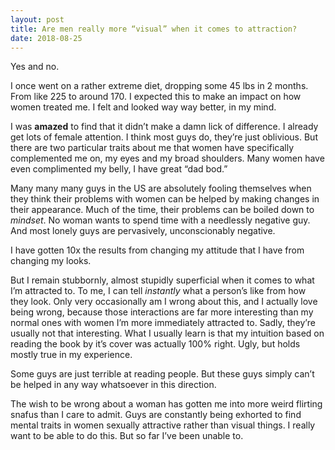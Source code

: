 ```yaml
---
layout: post
title: Are men really more “visual” when it comes to attraction?
date: 2018-08-25
---
```


<p>Yes and no.</p><p>I once went on a rather extreme diet, dropping some 45 lbs in 2 months. From like 225 to around 170. I expected this to make an impact on how women treated me. I felt and looked way way better, in my mind.</p><p>I was <b>amazed</b> to find that it didn’t make a damn lick of difference. I already get lots of female attention. I think most guys do, they’re just oblivious. But there are two particular traits about me that women have specifically complemented me on, my eyes and my broad shoulders. Many women have even complimented my belly, I have great “dad bod.”</p><p>Many many many guys in the US are absolutely fooling themselves when they think their problems with women can be helped by making changes in their appearance. Much of the time, their problems can be boiled down to <i>mindset</i>. No woman wants to spend time with a needlessly negative guy. And most lonely guys are pervasively, unconscionably negative.</p><p>I have gotten 10x the results from changing my attitude that I have from changing my looks.</p><p>But I remain stubbornly, almost stupidly superficial when it comes to what I’m attracted to. To me, I can tell <i>instantly</i> what a person’s like from how they look. Only very occasionally am I wrong about this, and I actually love being wrong, because those interactions are far more interesting than my normal ones with women I’m more immediately attracted to. Sadly, they’re usually not that interesting. What I usually learn is that my intuition based on reading the book by it’s cover was actually 100% right. Ugly, but holds mostly true in my experience.</p><p>Some guys are just terrible at reading people. But these guys simply can’t be helped in any way whatsoever in this direction.</p><p>The wish to be wrong about a woman has gotten me into more weird flirting snafus than I care to admit. Guys are constantly being exhorted to find mental traits in women sexually attractive rather than visual things. I really want to be able to do this. But so far I’ve been unable to.</p>
